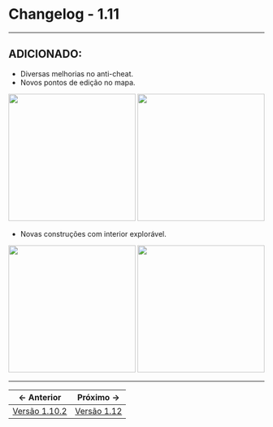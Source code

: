 # Changelog - 1.11

---

## **ADICIONADO**:
- Diversas melhorias no anti-cheat.
- Novos pontos de edição no mapa.

<p align="center">
  <img src="https://user-images.githubusercontent.com/89032856/203323310-323c65e3-7aab-4af6-b71d-58fed78089ea.png" height=250/>
  <img src="https://user-images.githubusercontent.com/89032856/203323323-33595239-04c3-4230-a4e8-8512737babf6.png" height=250/>
</p>

- Novas construções com interior explorável.

<p align="center">
  <img src="https://user-images.githubusercontent.com/89032856/203323187-a72d4b98-a399-4904-8b7c-79fe5bd972ae.png" height=250/>
  <img src="https://user-images.githubusercontent.com/89032856/203322679-24d4e257-ed87-443c-aff4-f55010605b4c.png" height=250/>
</p>

---

← Anterior |  Próximo →
:-------------------------:|:-------------------------:
[Versão 1.10.2](https://stoneagemta.com/releases/dayz/1.10.2) | [Versão 1.12](https://stoneagemta.com/releases/dayz/1.12)
